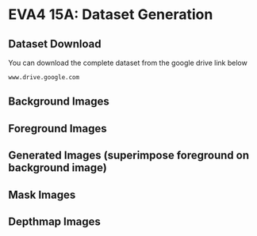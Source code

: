 # EVA4 15A: Dataset Generation

## Dataset Download
You can download the complete dataset from the google drive link below
```
www.drive.google.com
```
## Background Images

## Foreground Images

## Generated Images (superimpose foreground on background image)

## Mask Images

## Depthmap Images
